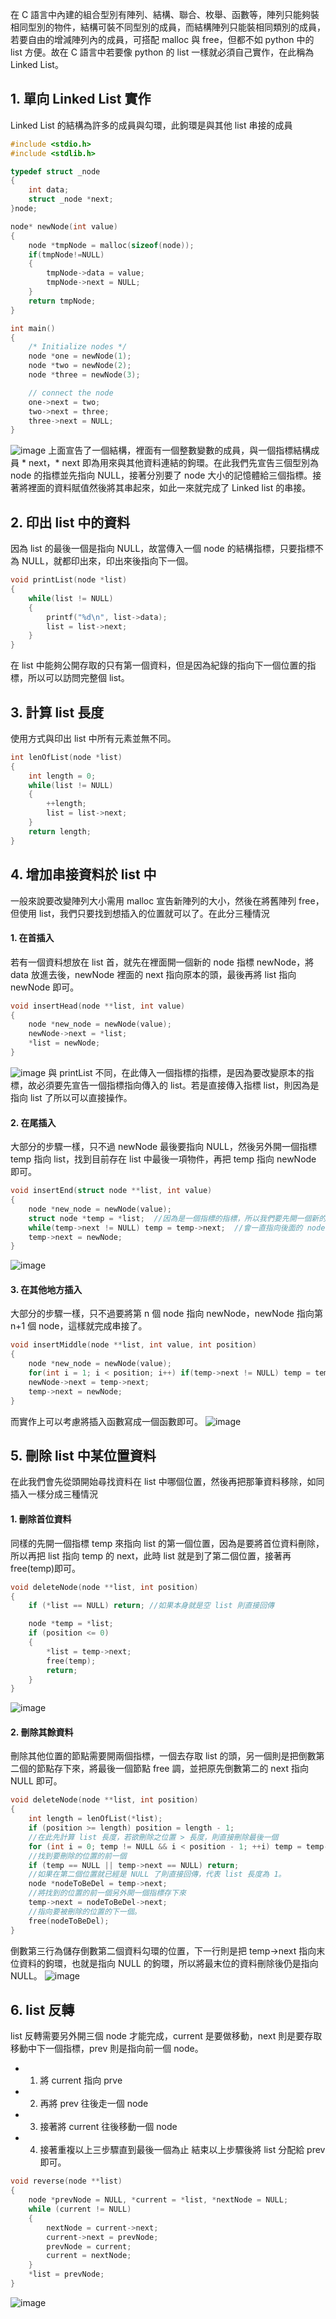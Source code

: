 在 C 語言中內建的組合型別有陣列、結構、聯合、枚舉、函數等，陣列只能夠裝相同型別的物件，結構可裝不同型別的成員，而結構陣列只能裝相同類別的成員，若要自由的增減陣列內的成員，可搭配 malloc 與 free，但都不如 python 中的 list 方便。故在 C 語言中若要像 python 的 list 一樣就必須自己實作，在此稱為Linked List。

## 1. 單向 Linked List 實作
Linked List 的結構為許多的成員與勾環，此鉤環是與其他 list 串接的成員
```C
#include <stdio.h>
#include <stdlib.h>

typedef struct _node
{
    int data;
    struct _node *next;
}node;

node* newNode(int value)
{
    node *tmpNode = malloc(sizeof(node));
    if(tmpNode!=NULL) 
    {
        tmpNode->data = value;
        tmpNode->next = NULL;
    }
    return tmpNode;
}

int main()
{
    /* Initialize nodes */
    node *one = newNode(1);
    node *two = newNode(2);
    node *three = newNode(3);

    // connect the node
    one->next = two;
    two->next = three;
    three->next = NULL;
}
```
![image](pic/list-hooked.jpg)
上面宣告了一個結構，裡面有一個整數變數的成員，與一個指標結構成員 * next，* next 即為用來與其他資料連結的鉤環。在此我們先宣告三個型別為 node 的指標並先指向 NULL，接著分別要了 node 大小的記憶體給三個指標。接著將裡面的資料賦值然後將其串起來，如此一來就完成了 Linked list 的串接。

## 2. 印出 list 中的資料
因為 list 的最後一個是指向 NULL，故當傳入一個 node 的結構指標，只要指標不為 NULL，就都印出來，印出來後指向下一個。
```C
void printList(node *list)
{
    while(list != NULL)
    {
        printf("%d\n", list->data);
        list = list->next;
    }
}
```
在 list 中能夠公開存取的只有第一個資料，但是因為紀錄的指向下一個位置的指標，所以可以訪問完整個 list。

## 3. 計算 list 長度
使用方式與印出 list 中所有元素並無不同。
```C
int lenOfList(node *list)
{
    int length = 0;
    while(list != NULL)
    {
        ++length;
        list = list->next;
    }
    return length;
}
```
## 4. 增加串接資料於 list 中
一般來說要改變陣列大小需用 malloc 宣告新陣列的大小，然後在將舊陣列 free，但使用 list，我們只要找到想插入的位置就可以了。在此分三種情況
#### 1. 在首插入
若有一個資料想放在 list 首，就先在裡面開一個新的 node 指標 newNode，將 data 放進去後，newNode 裡面的 next 指向原本的頭，最後再將 list 指向 newNode 即可。
```C
void insertHead(node **list, int value)
{
    node *new_node = newNode(value);
    newNode->next = *list;
    *list = newNode;
}
```
![image](pic/insert-at-head.jpg)
與 printList 不同，在此傳入一個指標的指標，是因為要改變原本的指標，故必須要先宣告一個指標指向傳入的 list。若是直接傳入指標 list，則因為是指向 list 了所以可以直接操作。
#### 2. 在尾插入
大部分的步驟一樣，只不過 newNode 最後要指向 NULL，然後另外開一個指標 temp 指向 list，找到目前存在 list 中最後一項物件，再把 temp 指向 newNode 即可。
```C
void insertEnd(struct node **list, int value)
{
    node *new_node = newNode(value);
    struct node *temp = *list;  //因為是一個指標的指標，所以我們要先開一個新的 node 指標指向 list
    while(temp->next != NULL) temp = temp->next;  //會一直指向後面的 node 直到最後一個
    temp->next = newNode;
}
```
![image](pic/insert-at-tail.jpg)
#### 3. 在其他地方插入
大部分的步驟一樣，只不過要將第 n 個 node 指向 newNode，newNode 指向第 n+1 個 node，這樣就完成串接了。
```C
void insertMiddle(node **list, int value, int position)
{
    node *new_node = newNode(value);
    for(int i = 1; i < position; i++) if(temp->next != NULL) temp = temp->next;
    newNode->next = temp->next;
    temp->next = newNode;
}
```
而實作上可以考慮將插入函數寫成一個函數即可。
![image](pic/insert-in-middle.jpg)
## 5. 刪除 list 中某位置資料
在此我們會先從頭開始尋找資料在 list 中哪個位置，然後再把那筆資料移除，如同插入一樣分成三種情況
#### 1. 刪除首位資料
同樣的先開一個指標 temp 來指向 list 的第一個位置，因為是要將首位資料刪除，所以再把 list 指向 temp 的 next，此時 list 就是到了第二個位置，接著再free(temp)即可。
```C
void deleteNode(node **list, int position) 
{
    if (*list == NULL) return; //如果本身就是空 list 則直接回傳

    node *temp = *list;
    if (position <= 0) 
    {
        *list = temp->next;
        free(temp);
        return;
    }
}
```
![image](pic/delete-head.jpg)
#### 2. 刪除其餘資料
刪除其他位置的節點需要開兩個指標，一個去存取 list 的頭，另一個則是把倒數第二個的節點存下來，將最後一個節點 free 調，並把原先倒數第二的 next 指向 NULL 即可。
```C
void deleteNode(node **list, int position)
{
    int length = lenOfList(*list);
    if (position >= length) position = length - 1;
    //在此先計算 list 長度，若欲刪除之位置 > 長度，則直接刪除最後一個
    for (int i = 0; temp != NULL && i < position - 1; ++i) temp = temp->next;
    //找到要刪除的位置的前一個
    if (temp == NULL || temp->next == NULL) return;
    //如果在第二個位置就已經是 NULL 了則直接回傳，代表 list 長度為 1。
    node *nodeToBeDel = temp->next;
    //將找到的位置的前一個另外開一個指標存下來
    temp->next = nodeToBeDel->next;
    //指向要被刪除的位置的下一個。
    free(nodeToBeDel);
}
```
倒數第三行為儲存倒數第二個資料勾環的位置，下一行則是把 temp->next 指向末位資料的鉤環，也就是指向 NULL 的鉤環，所以將最末位的資料刪除後仍是指向 NULL。
![image](pic/delete-else.jpg)

## 6. list 反轉
list 反轉需要另外開三個 node 才能完成，current 是要做移動，next 則是要存取移動中下一個指標，prev 則是指向前一個 node。
* 1. 將 current 指向 prve
* 2. 再將 prev 往後走一個 node
* 3. 接著將 current 往後移動一個 node
* 4. 接著重複以上三步驟直到最後一個為止
結束以上步驟後將 list 分配給 prev 即可。
```C
void reverse(node **list)
{
    node *prevNode = NULL, *current = *list, *nextNode = NULL;
    while (current != NULL) 
    {
        nextNode = current->next;
        current->next = prevNode;
        prevNode = current;
        current = nextNode;
    }
    *list = prevNode;
}
```
![image](pic/reverse.jpg)
